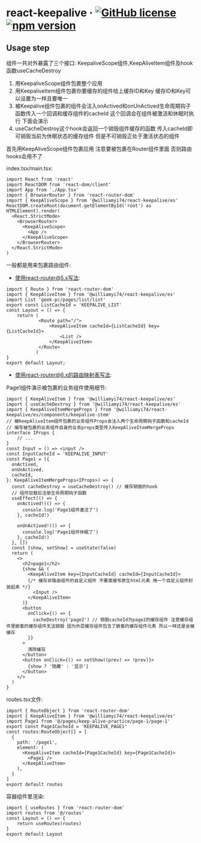 # react-keepalive &middot; [![GitHub license](https://img.shields.io/badge/license-MIT-blue.svg)](https://github.com/facebook/react/blob/main/LICENSE) [![npm version](https://img.shields.io/npm/v/@williamyi74/react-keepalive.svg)](https://www.npmjs.com/package/@williamyi74/react-keepalive)
## Usage step
组件一共对外暴露了三个接口: KeepaliveScope组件,KeepAliveItem组件及hook函数useCacheDestroy
1. 用KeepaliveScope组件包裹整个应用
2. 用KeepaliveItem组件包裹你要缓存的组件给上缓存ID和Key 缓存ID和Key可以设置为一样且要唯一
3. 被Keepalive组件包裹的组件会注入onActived和onUnActived生命周期钩子函数传入一个回调和缓存组件的cacheId 这个回调会在组件被激活和休眠时执行 下面会演示
4. useCacheDestroy这个hook会返回一个销毁组件缓存的函数 传入cacheId即可销毁当前为休眠状态的缓存组件 但是不可销毁正处于激活状态的组件

首先用KeepAliveScope组件包裹应用 注意要被包裹在Router组件里面 否则路由hooks会用不了

index.tsx/main.tsx:

```tsx
import React from 'react'
import ReactDOM from 'react-dom/client'
import App from './App.tsx'
import { BrowserRouter } from 'react-router-dom'
import { KeepAliveScope } from '@williamyi74/react-keepalive/es'
ReactDOM.createRoot(document.getElementById('root') as HTMLElement).render(
  <React.StrictMode>
    <BrowserRouter>
      <KeepAliveScope>
        <App />
      </KeepAliveScope>
    </BrowserRouter>
  </React.StrictMode>
)
```

一般都是用来包裹路由组件:

- 使用react-router@5.x写法:

```tsx
import { Route } from 'react-router-dom'
import { KeepAliveItem } from '@williamyi74/react-keepalive/es'
import List 'geek-pc/pages/list/list'
export const ListCacheId = 'KEEPALIVE_LIST'
const Layout = () => {
    return (
            <Route path="/">
                <KeepAliveItem cacheId={ListCacheId} key={ListCacheId}>
                    <List />
                </KeepAliveItem>
            </Route>
           )
}
export default Layout;
```

- 使用react-router@6.x的路由映射表写法:

Page1组件演示被包裹的业务组件使用细节:

```tsx
import { KeepAliveItem } from '@williamyi74/react-keepalive/es'
import { useCacheDestroy } from '@williamyi74/react-keepalive/es'
import { KeepAliveItemMergeProps } from '@williamyi74/react-keepalive/es/components/keepalive-item'
// 被KeepAliveItem组件包裹的业务组件Props会注入两个生命周期钩子函数和cacheId
// 编写被包裹的业务组件自身的业务props类型传入KeepAliveItemMergeProps
interface IProps {
    // ...
}
const Input = () => <input />
const InputCacheId = 'KEEPALIVE_INPUT'
const Page1 = ({
  onActived,
  onUnActived,
  cacheId,
}: KeepAliveItemMergeProps<IProps>) => {
  const cacheDestroy = useCacheDestroy() // 缓存销毁的hook
  // 组件加载后注册生命周期钩子函数
  useEffect(() => {
    onActived!(() => {
      console.log('Page1组件激活了')
    }, cacheId!)

    onUnActived!(() => {
      console.log('Page1组件休眠了')
    }, cacheId!)
  }, [])
  const [show, setShow] = useState(false)
  return (
    <>
      <h2>page1</h2>
      {show && (
        <KeepAliveItem key={InputCacheId} cacheId={InputCacheId}>
        {/* 缓存非路由组件的自定义组件 不要直接写原生html元素 用一个自定义组件封装起来 */}
          <Input /> 
        </KeepAliveItem>
      )}
      <button
        onClick={() => {
          cacheDestroy('page2') // 销毁cacheId为page2的缓存组件 注意缓存组件里嵌套的缓存组件无法销毁 因为外层缓存组件包含了嵌套的缓存组件元素 所以一样还是会被缓存
        }}
      >
        清除缓存
      </button>
      <button onClick={() => setShow((prev) => !prev)}>
        {show ? '隐藏' : '显示'}
      </button>
    </>
  )
}
```

routes.tsx文件:

```tsx
import { RouteObject } from 'react-router-dom'
import { KeepAliveItem } from '@williamyi74/react-keepalive/es'
import Page1 from '@/pages/keep-alive-practice/page-1/page-1'
export const Page1CacheId = 'KEEPALIVE_PAGE1'
const routes:RouteObject[] = [
  {
    path: '/page1',
    element: (
      <KeepAliveItem cacheId={Page1CacheId} key={Page1CacheId}>
        <Page1 />
      </KeepAliveItem>
    ),
  }
]
export default routes
```

容器组件里渲染:

```tsx
import { useRoutes } from 'react-router-dom'
import routes from '@/routes'
const Layout = () => {
    return useRoutes(routes)
}
export default Layout
```